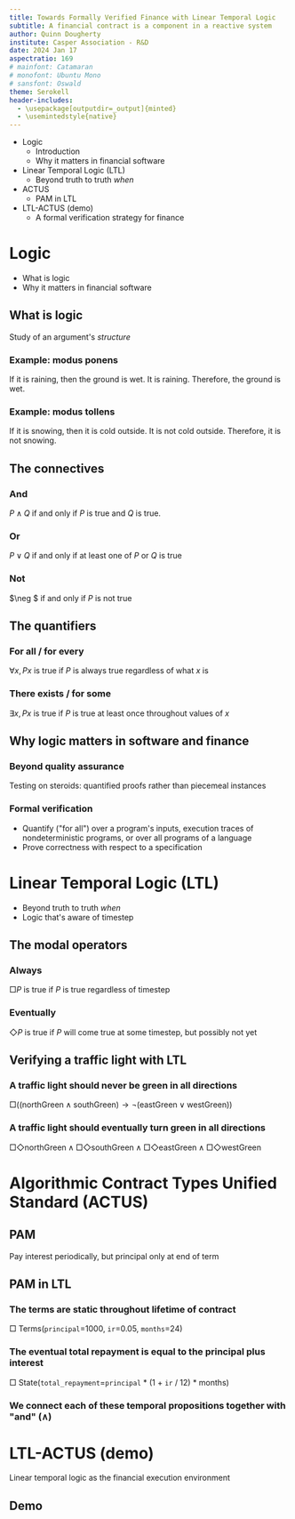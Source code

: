 ```yaml
---
title: Towards Formally Verified Finance with Linear Temporal Logic
subtitle: A financial contract is a component in a reactive system
author: Quinn Dougherty
institute: Casper Association - R&D
date: 2024 Jan 17
aspectratio: 169
# mainfont: Catamaran
# monofont: Ubuntu Mono
# sansfont: Oswald
theme: Serokell
header-includes:
  - \usepackage[outputdir=_output]{minted}
  - \usemintedstyle{native}
---
```


  - Logic
    - Introduction
    - Why it matters in financial software
  - Linear Temporal Logic (LTL)
    - Beyond truth to truth _when_
  - ACTUS
    - PAM in LTL
  - LTL-ACTUS (demo)
    - A formal verification strategy for finance
  
# Logic

- What is logic
- Why it matters in financial software

## What is logic

Study of an argument's _structure_

### Example: modus ponens

If it is raining, then the ground is wet. It is raining. Therefore, the ground is wet.

### Example: modus tollens

If it is snowing, then it is cold outside. It is not cold outside. Therefore, it is not snowing.

## The connectives 

### And 

$P \land Q$ if and only if $P$ is true and $Q$ is true. 

### Or

$P \lor Q$ if and only if at least one of $P$ or $Q$ is true

### Not

$\neg $ if and only if $P$ is not true 

## The quantifiers

### For all / for every

$\forall x, Px$ is true if $P$ is always true regardless of what $x$ is

### There exists / for some

$\exists x, Px$ is true if $P$ is true at least once throughout values of $x$

## Why logic matters in software and finance

### Beyond quality assurance

Testing on steroids: quantified proofs rather than piecemeal instances

### Formal verification

- Quantify ("for all") over a program's inputs, execution traces of nondeterministic programs, or over all programs of a language
- Prove correctness with respect to a specification

# Linear Temporal Logic (LTL)

- Beyond truth to truth _when_
- Logic that's aware of timestep

## The modal operators

### Always

$\Box P$ is true if $P$ is true regardless of timestep

### Eventually

$\Diamond P$ is true if $P$ will come true at some timestep, but possibly not yet

## Verifying a traffic light with LTL

### A traffic light should never be green in all directions 

$\Box \left( \text{(northGreen} \land \text{southGreen)} → \neg (\text{eastGreen} \lor \text{westGreen}) \right)$
  
### A traffic light should eventually turn green in all directions

$\Box \Diamond \text{northGreen} \land \Box \Diamond \text{southGreen} \land \Box \Diamond \text{eastGreen} \land \Box \Diamond \text{westGreen}$

# Algorithmic Contract Types Unified Standard (ACTUS)

## PAM

Pay interest periodically, but principal only at end of term

## PAM in LTL

### The terms are static throughout lifetime of contract

$\Box$ Terms(`principal`=1000, `ir`=0.05, `months`=24)

### The eventual total repayment is equal to the principal plus interest

$\Box$ State(`total_repayment`=`principal` * (1 + `ir` / 12) * months) 

### We connect each of these temporal propositions together with "and" ($\land$)

# LTL-ACTUS (demo)

Linear temporal logic as the financial execution environment

## Demo
